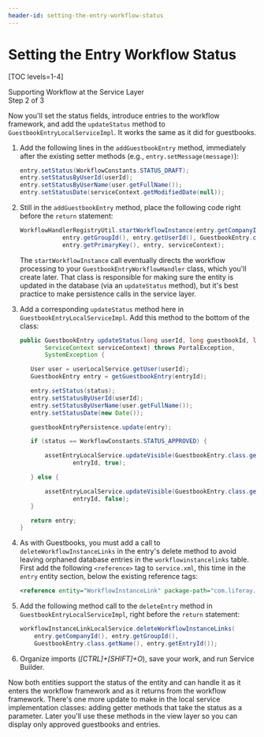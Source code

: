 ```yaml
---
header-id: setting-the-entry-workflow-status
---
```


# Setting the Entry Workflow Status

[TOC levels=1-4]

<div class="learn-path-step">
    <p>Supporting Workflow at the Service Layer<br>Step 2 of 3</p>
</div>

Now you'll set the status fields, introduce entries to the workflow framework,
and add the `updateStatus` method to `GuestbookEntryLocalServiceImpl`. It works
the same as it did for guestbooks.

1.  Add the following lines in the `addGuestbookEntry` method, immediately after
    the existing setter methods (e.g., `entry.setMessage(message)`):

    ```java
    entry.setStatus(WorkflowConstants.STATUS_DRAFT);
    entry.setStatusByUserId(userId);
    entry.setStatusByUserName(user.getFullName());
    entry.setStatusDate(serviceContext.getModifiedDate(null));
    ```

2.  Still in the `addGuestbookEntry` method, place the following code right
    before the `return` statement:

    ```java
    WorkflowHandlerRegistryUtil.startWorkflowInstance(entry.getCompanyId(), 
				entry.getGroupId(), entry.getUserId(), GuestbookEntry.class.getName(), 
				entry.getPrimaryKey(), entry, serviceContext);
    ```

    The `startWorkflowInstance` call eventually directs the workflow processing to
    your `GuestbookEntryWorkflowHandler` class, which you'll create later. That
    class is responsible for making sure the entity is updated in the database (via
    an `updateStatus` method), but it's best practice to make persistence calls in
    the service layer. 

3.  Add a corresponding `updateStatus` method here in
    `GuestbookEntryLocalServiceImpl`. Add this method to the bottom of the
    class:

     ```java
     public GuestbookEntry updateStatus(long userId, long guestbookId, long entryId, int status,
			ServiceContext serviceContext) throws PortalException,
			SystemException {

		User user = userLocalService.getUser(userId);
		GuestbookEntry entry = getGuestbookEntry(entryId);

		entry.setStatus(status);
		entry.setStatusByUserId(userId);
		entry.setStatusByUserName(user.getFullName());
		entry.setStatusDate(new Date());

		guestbookEntryPersistence.update(entry);

		if (status == WorkflowConstants.STATUS_APPROVED) {

			assetEntryLocalService.updateVisible(GuestbookEntry.class.getName(),
					entryId, true);

		} else {

			assetEntryLocalService.updateVisible(GuestbookEntry.class.getName(),
					entryId, false);
		}

		return entry;
	}
    ```

4.  As with Guestbooks, you must add a call  to `deleteWorkflowInstanceLinks` in
    the entry's delete method to avoid leaving orphaned database entries in the
    `workflowinstancelinks` table. First add the following `<reference>` tag to
    `service.xml`, this time in the `entry` entity section, below the existing
    reference tags:

    ```xml
    <reference entity="WorkflowInstanceLink" package-path="com.liferay.portal" />
    ```

5.  Add the following method call to the `deleteEntry` method in
    `GuestbookEntryLocalServiceImpl`, right before the `return` statement:

    ```java
    workflowInstanceLinkLocalService.deleteWorkflowInstanceLinks(
        entry.getCompanyId(), entry.getGroupId(),
        GuestbookEntry.class.getName(), entry.getEntryId());
    ```

6.  Organize imports (*[CTRL]+[SHIFT]+O*), save your work, and run Service
    Builder.

Now both entities support the status of the entity and can handle it as it
enters the workflow framework and as it returns from the workflow framework.
There's one more update to make in the local service implementation classes:
adding getter methods that take the status as a parameter. Later you'll use
these methods in the view layer so you can display only approved guestbooks and
entries. 
